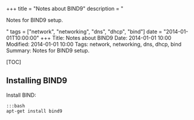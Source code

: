 +++
title = "Notes about BIND9"
description = "<p>Notes for BIND9 setup.</p>"
tags = ["network", "networking", "dns", "dhcp", "bind"]
date = "2014-01-01T10:00:00"
+++
Title: Notes about BIND9
Date: 2014-01-01 10:00
Modified: 2014-01-01 10:00
Tags: network, networking, dns, dhcp, bind
Summary: Notes for BIND9 setup.

[TOC]

## Installing BIND9

Install BIND:

    :::bash
    apt-get install bind9


